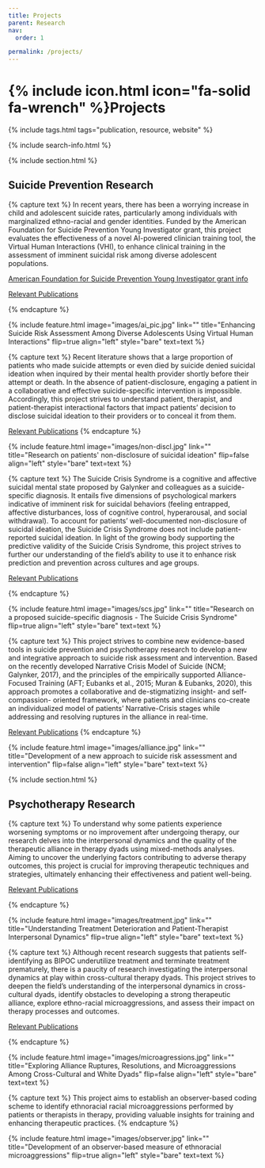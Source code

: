 ```yaml
---
title: Projects
parent: Research
nav:
  order: 1

permalink: /projects/
---
```


# {% include icon.html icon="fa-solid fa-wrench" %}Projects



{% include tags.html tags="publication, resource, website" %}

{% include search-info.html %}

{% include section.html %}

## Suicide Prevention Research

<!-- {% include list.html component="card" data="projects" filters="group: suicide" %} -->

{% capture text %}
In recent years, there has been a worrying increase in child and adolescent suicide rates, particularly among individuals with marginalized ethno-racial and gender identities. Funded by the American Foundation for Suicide Prevention Young Investigator grant, this project evaluates the effectiveness of a novel AI-powered clinician training tool, the Virtual Human Interactions (VHI), to enhance clinical training in the assessment of imminent suicidal risk among diverse adolescent populations.


[American Foundation for Suicide Prevention Young Investigator grant info](https://afsp.org/grant/enhancing-suicide-risk-assessment-and-prevention-among-diverse-adolescents-using)

[Relevant Publications](https://drive.google.com/drive/folders/1gg3aRH-5pdaPCGgBC9y4LFW6ffUq8PBp?usp=sharing)

{% endcapture %}

{%
  include feature.html
  image="images/ai_pic.jpg"
  link=""
  title="Enhancing Suicide Risk Assessment Among Diverse Adolescents Using Virtual Human Interactions"
  flip=true
  align="left"
  style="bare"
  text=text
%}

{% capture text %}
Recent literature shows that a large proportion of patients who made suicide attempts or even died by suicide denied suicidal ideation when inquired by their mental health provider shortly before their attempt or death. In the absence of patient-disclosure, engaging a patient in a collaborative and effective suicide-specific intervention is impossible. Accordingly, this project strives to understand patient, therapist, and patient-therapist interactional factors that impact patients’ decision to disclose suicidal ideation to their providers or to conceal it from them.

[Relevant Publications](https://drive.google.com/drive/folders/1cpmj3n1tK1neCMFab6Ix3jTRFUqo9X5u?usp=sharing)
{% endcapture %}

{%
  include feature.html
  image="images/non-discl.jpg"
  link=""
  title="Research on patients' non-disclosure of suicidal ideation"
  flip=false
  align="left"
  style="bare"
  text=text
%}

{% capture text %}
The Suicide Crisis Syndrome is a cognitive and affective suicidal mental state proposed by Galynker and colleagues as a suicide-specific diagnosis. It entails five dimensions of psychological markers indicative of imminent risk for suicidal behaviors (feeling entrapped, affective disturbances, loss of cognitive control, hyperarousal, and social withdrawal). To account for patients’ well-documented non-disclosure of suicidal ideation, the Suicide Crisis Syndrome does not include patient-reported suicidal ideation. 
In light of the growing body supporting the predictive validity of the Suicide Crisis Syndrome, this project strives to further our understanding of the field’s ability to use it to enhance risk prediction and prevention across cultures and age groups.



[Relevant Publications](https://drive.google.com/drive/folders/1MUPw_8Y2LpuQSO04VkMXjLaQ3zIawBWt?usp=sharing)

{% endcapture %}

{%
  include feature.html
  image="images/scs.jpg"
  link=""
  title="Research on a proposed suicide-specific diagnosis - The Suicide Crisis Syndrome"
  flip=true
  align="left"
  style="bare"
  text=text
%}



{% capture text %}
This project strives to combine new evidence-based tools in suicide prevention and psychotherapy research to develop a new and integrative approach to suicide risk assessment and intervention. Based on the recently developed Narrative Crisis Model of Suicide (NCM; Galynker, 2017), and the principles of the empirically supported Alliance-Focused Training (AFT; Eubanks et al., 2015; Muran & Eubanks, 2020), this approach promotes a collaborative and de-stigmatizing insight- and self-compassion- oriented framework, where patients and clinicians co-create an individualized model of patients’ Narrative-Crisis stages while addressing and resolving ruptures in the alliance in real-time.

[Relevant Publications](https://drive.google.com/drive/folders/1XocU8-tzKFm_dpW2XlO0pimhTUOcCQZu?usp=sharing)
{% endcapture %}

{%
  include feature.html
  image="images/alliance.jpg"
  link=""
  title="Development of a new approach to suicide risk assessment and intervention"
  flip=false
  align="left"
  style="bare"
  text=text
%}



{% include section.html %}

## Psychotherapy Research

<!-- {% include list.html component="card" data="projects" filters="group: culture" %} -->

{% capture text %}
To understand why some patients experience worsening symptoms or no improvement after undergoing therapy, our research delves into the interpersonal dynamics and the quality of the therapeutic alliance in therapy dyads using mixed-methods analyses. Aiming to uncover the underlying factors contributing to adverse therapy outcomes, this project is crucial for improving therapeutic techniques and strategies, ultimately enhancing their effectiveness and patient well-being.

[Relevant Publications](https://drive.google.com/drive/folders/1Lnj8yDLlkutEWd1jmmnWMCSWab3HVOT0?usp=sharing)

{% endcapture %}

{%
  include feature.html
  image="images/treatment.jpg"
  link=""
  title="Understanding Treatment Deterioration and Patient-Therapist Interpersonal Dynamics"
  flip=true
  align="left"
  style="bare"
  text=text
%}

{% capture text %}
Although recent research suggests that patients self-identifying as BIPOC underutilize treatment and terminate treatment prematurely, there is a paucity of research investigating the interpersonal dynamics at play within cross-cultural therapy dyads.  This project strives to deepen the field’s understanding of the interpersonal dynamics in cross-cultural dyads, identify obstacles to developing a strong therapeutic alliance, explore ethno-racial microaggressions, and assess their impact on therapy processes and outcomes.

[Relevant Publications](https://drive.google.com/drive/folders/1FKZDdcrS8igKE7iFfULvqMeLoV7h1zJ2?usp=sharing)

{% endcapture %}

{%
  include feature.html
  image="images/microagressions.jpg"
  link=""
  title="Exploring Alliance Ruptures, Resolutions, and Microaggressions Among Cross-Cultural and White Dyads"
  flip=false
  align="left"
  style="bare"
  text=text
%}

{% capture text %}
This project aims to establish an observer-based coding scheme to identify ethnoracial racial microaggressions performed by patients or therapists in therapy, providing valuable insights for training and enhancing therapeutic practices.
{% endcapture %}

{%
  include feature.html
  image="images/observer.jpg"
  link=""
  title="Development of an observer-based measure of ethnoracial microaggressions"
  flip=true
  align="left"
  style="bare"
  text=text
%}
